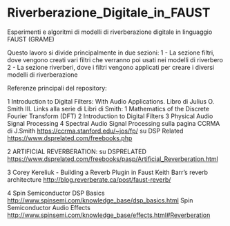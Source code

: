 # Riverberazione_Digitale_in_FAUST
Esperimenti e algoritmi di modelli di riverberazione digitale in linguaggio FAUST (GRAME)

Questo lavoro si divide principalmente in due sezioni:
1 - La sezione filtri, dove vengono creati vari filtri che verranno poi usati nei modelli di riverbero
2 - La sezione riverberi, dove i filtri vengono applicati per creare i diversi modelli di riverberazione


Referenze principali del repository:

1 
Introduction to Digital Filters: 
With Audio Applications.
Libro di Julius O. Smith III.
Links alla serie di Libri di Smith:
1 Mathematics of the Discrete Fourier Transform (DFT)
2 Introduction to Digital Filters
3 Physical Audio Signal Processing
4 Spectral Audio Signal Processing
sulla pagina CCRMA di J.Smith
https://ccrma.stanford.edu/~jos/fp/
su DSP Related
https://www.dsprelated.com/freebooks.php

2
ARTIFICIAL REVERBERATION: su DSPRELATED
https://www.dsprelated.com/freebooks/pasp/Artificial_Reverberation.html

3
Corey Kereliuk - Building a Reverb Plugin in Faust
Keith Barr’s reverb architecture
http://blog.reverberate.ca/post/faust-reverb/

4
Spin Semiconductor DSP Basics
http://www.spinsemi.com/knowledge_base/dsp_basics.html
Spin Semiconductor Audio Effects
http://www.spinsemi.com/knowledge_base/effects.html#Reverberation
